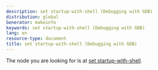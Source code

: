 ```yaml
---
description: set startup-with-shell (Debugging with GDB)
distribution: global
Generator: makeinfo
keywords: set startup-with-shell (Debugging with GDB)
lang: en
resource-type: document
title: set startup-with-shell (Debugging with GDB)
---
```

The node you are looking for is at [set startup-with-shell](Starting.html#set-startup_002dwith_002dshell).
